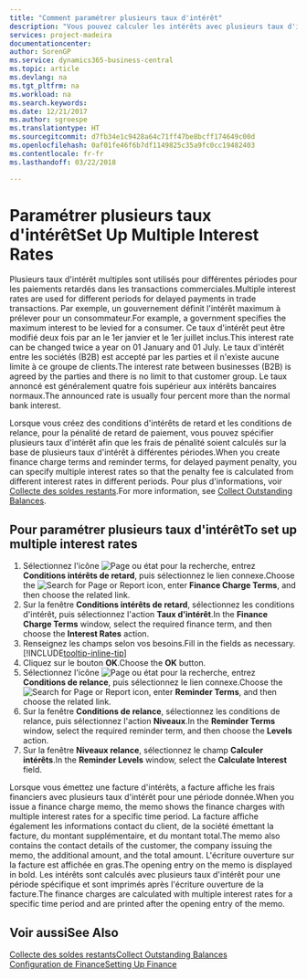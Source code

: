 ```yaml
---
title: "Comment paramétrer plusieurs taux d'intérêt"
description: "Vous pouvez calculer les intérêts avec plusieurs taux d'intérêts pour une période donnée. Le calcul des intérêts ressemble à tous les intérêts financiers, avec une variation uniquement du taux d'intérêt pour une période donnée."
services: project-madeira
documentationcenter: 
author: SorenGP
ms.service: dynamics365-business-central
ms.topic: article
ms.devlang: na
ms.tgt_pltfrm: na
ms.workload: na
ms.search.keywords: 
ms.date: 12/21/2017
ms.author: sgroespe
ms.translationtype: HT
ms.sourcegitcommit: d7fb34e1c9428a64c71ff47be8bcff174649c00d
ms.openlocfilehash: 0af01fe46f6b7df1149825c35a9fc0cc19482403
ms.contentlocale: fr-fr
ms.lasthandoff: 03/22/2018

---
```

# <a name="set-up-multiple-interest-rates"></a><span data-ttu-id="07179-104">Paramétrer plusieurs taux d'intérêt</span><span class="sxs-lookup"><span data-stu-id="07179-104">Set Up Multiple Interest Rates</span></span>
<span data-ttu-id="07179-105">Plusieurs taux d'intérêt multiples sont utilisés pour différentes périodes pour les paiements retardés dans les transactions commerciales.</span><span class="sxs-lookup"><span data-stu-id="07179-105">Multiple interest rates are used for different periods for delayed payments in trade transactions.</span></span> <span data-ttu-id="07179-106">Par exemple, un gouvernement définit l'intérêt maximum à prélever pour un consommateur.</span><span class="sxs-lookup"><span data-stu-id="07179-106">For example, a government specifies the maximum interest to be levied for a consumer.</span></span> <span data-ttu-id="07179-107">Ce taux d'intérêt peut être modifié deux fois par an le 1er janvier et le 1er juillet inclus.</span><span class="sxs-lookup"><span data-stu-id="07179-107">This interest rate can be changed twice a year on 01 January and 01 July.</span></span> <span data-ttu-id="07179-108">Le taux d'intérêt entre les sociétés (B2B) est accepté par les parties et il n'existe aucune limite à ce groupe de clients.</span><span class="sxs-lookup"><span data-stu-id="07179-108">The interest rate between businesses (B2B) is agreed by the parties and there is no limit to that customer group.</span></span> <span data-ttu-id="07179-109">Le taux annoncé est généralement quatre fois supérieur aux intérêts bancaires normaux.</span><span class="sxs-lookup"><span data-stu-id="07179-109">The announced rate is usually four percent more than the normal bank interest.</span></span>

<span data-ttu-id="07179-110">Lorsque vous créez des conditions d'intérêts de retard et les conditions de relance, pour la pénalité de retard de paiement, vous pouvez spécifier plusieurs taux d'intérêt afin que les frais de pénalité soient calculés sur la base de plusieurs taux d'intérêt à différentes périodes.</span><span class="sxs-lookup"><span data-stu-id="07179-110">When you create finance charge terms and reminder terms, for delayed payment penalty, you can specify multiple interest rates so that the penalty fee is calculated from different interest rates in different periods.</span></span> <span data-ttu-id="07179-111">Pour plus d'informations, voir [Collecte des soldes restants](receivables-collect-outstanding-balances.md).</span><span class="sxs-lookup"><span data-stu-id="07179-111">For more information, see [Collect Outstanding Balances](receivables-collect-outstanding-balances.md).</span></span>

## <a name="to-set-up-multiple-interest-rates"></a><span data-ttu-id="07179-112">Pour paramétrer plusieurs taux d'intérêt</span><span class="sxs-lookup"><span data-stu-id="07179-112">To set up multiple interest rates</span></span>  
1.  <span data-ttu-id="07179-113">Sélectionnez l'icône ![Page ou état pour la recherche](media/ui-search/search_small.png "Page ou état pour la recherche"), entrez **Conditions intérêts de retard**, puis sélectionnez le lien connexe.</span><span class="sxs-lookup"><span data-stu-id="07179-113">Choose the ![Search for Page or Report](media/ui-search/search_small.png "Search for Page or Report icon") icon, enter **Finance Charge Terms**, and then choose the related link.</span></span>  
2.  <span data-ttu-id="07179-114">Sur la fenêtre **Conditions intérêts de retard**, sélectionnez les conditions d'intérêt, puis sélectionnez l'action **Taux d'intérêt**.</span><span class="sxs-lookup"><span data-stu-id="07179-114">In the **Finance Charge Terms** window, select the required finance term, and then choose the **Interest Rates** action.</span></span>  
3.  <span data-ttu-id="07179-115">Renseignez les champs selon vos besoins.</span><span class="sxs-lookup"><span data-stu-id="07179-115">Fill in the fields as necessary.</span></span> [!INCLUDE[tooltip-inline-tip](includes/tooltip-inline-tip_md.md)]
4.  <span data-ttu-id="07179-116">Cliquez sur le bouton **OK**.</span><span class="sxs-lookup"><span data-stu-id="07179-116">Choose the **OK** button.</span></span>  
5.  <span data-ttu-id="07179-117">Sélectionnez l'icône ![Page ou état pour la recherche](media/ui-search/search_small.png "Page ou état pour la recherche"), entrez **Conditions de relance**, puis sélectionnez le lien connexe.</span><span class="sxs-lookup"><span data-stu-id="07179-117">Choose the ![Search for Page or Report](media/ui-search/search_small.png "Search for Page or Report icon") icon, enter **Reminder Terms**, and then choose the related link.</span></span>  
6.  <span data-ttu-id="07179-118">Sur la fenêtre **Conditions de relance**, sélectionnez les conditions de relance, puis sélectionnez l'action **Niveaux**.</span><span class="sxs-lookup"><span data-stu-id="07179-118">In the **Reminder Terms** window, select the required reminder term, and then choose the **Levels** action.</span></span>  
7.  <span data-ttu-id="07179-119">Sur la fenêtre **Niveaux relance**, sélectionnez le champ **Calculer intérêts**.</span><span class="sxs-lookup"><span data-stu-id="07179-119">In the **Reminder Levels** window, select the **Calculate Interest** field.</span></span>  

<span data-ttu-id="07179-120">Lorsque vous émettez une facture d'intérêts, a facture affiche les frais financiers avec plusieurs taux d'intérêt pour une période donnée.</span><span class="sxs-lookup"><span data-stu-id="07179-120">When you issue a finance charge memo, the memo shows the finance charges with multiple interest rates for a specific time period.</span></span> <span data-ttu-id="07179-121">La facture affiche également les informations contact du client, de la société émettant la facture, du montant supplémentaire, et du montant total.</span><span class="sxs-lookup"><span data-stu-id="07179-121">The memo also contains the contact details of the customer, the company issuing the memo, the additional amount, and the total amount.</span></span> <span data-ttu-id="07179-122">L'écriture ouverture sur la facture est affichée en gras.</span><span class="sxs-lookup"><span data-stu-id="07179-122">The opening entry on the memo is displayed in bold.</span></span> <span data-ttu-id="07179-123">Les intérêts sont calculés avec plusieurs taux d'intérêt pour une période spécifique et sont imprimés après l'écriture ouverture de la facture.</span><span class="sxs-lookup"><span data-stu-id="07179-123">The finance charges are calculated with multiple interest rates for a specific time period and are printed after the opening entry of the memo.</span></span>  

## <a name="see-also"></a><span data-ttu-id="07179-124">Voir aussi</span><span class="sxs-lookup"><span data-stu-id="07179-124">See Also</span></span>  
[<span data-ttu-id="07179-125">Collecte des soldes restants</span><span class="sxs-lookup"><span data-stu-id="07179-125">Collect Outstanding Balances</span></span>](receivables-collect-outstanding-balances.md)  
[<span data-ttu-id="07179-126">Configuration de Finance</span><span class="sxs-lookup"><span data-stu-id="07179-126">Setting Up Finance</span></span>](finance-setup-finance.md)

